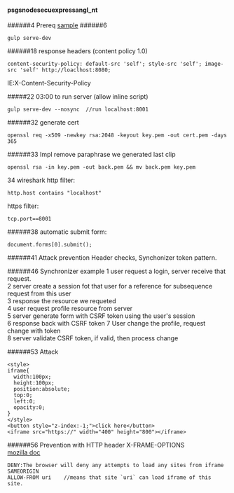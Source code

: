 #### psgsnodesecuexpressangl_nt
######4 Prereq
[sample](https://github.com/clarkio/vulnerable-app)
######6
```
gulp serve-dev
```

######18
response headers (content policy 1.0)
```
content-security-policy: default-src 'self'; style-src 'self'; image-src 'self' http://loaclhost:8080;
```
IE:X-Content-Security-Policy

#####22
03:00 to run server (allow inline script)
```
gulp serve-dev --nosync  //run localhost:8001
```

######32 generate cert
```
openssl req -x509 -newkey rsa:2048 -keyout key.pem -out cert.pem -days 365
```
######33 Impl
remove paraphrase we generated last clip
```
openssl rsa -in key.pem -out back.pem && mv back.pem key.pem
```

34 wireshark
http filter:
```
http.host contains "localhost"
```
https filter:
```
tcp.port==8001
```
######38
automatic submit form:
```
document.forms[0].submit();
```
######41 Attack prevention
Header checks, Synchonizer token pattern.

######46 Synchronizer example
1 user request a login, server receive that request.  
2 server create a session fot that user for a reference for subsequence request from this user  
3 response the resource we requeted  
4 user request profile resource from server  
5 server generate form with CSRF token using the user's session  
6 response back with CSRF token
7 User change the profile, request change with token  
8 server validate CSRF token, if valid, then process change  


######53 Attack
```
<style>
iframe{
  width:100px;
  height:100px;
  position:absolute;
  top:0;
  left:0;
  opacity:0;
}
</style>
<button style="z-index:-1;">click here</button>
<iframe src="https://" width="400" height="800"></iframe>
```
######56 Prevention with HTTP header
X-FRAME-OPTIONS  
[mozilla doc](https://developer.mozilla.org/en-US/docs/Web/HTTP/Headers/X-Frame-Options)
```
DENY:The browser will deny any attempts to load any sites from iframe
SAMEORIGIN
ALLOW-FROM uri    //means that site `uri` can load iframe of this site.
```

